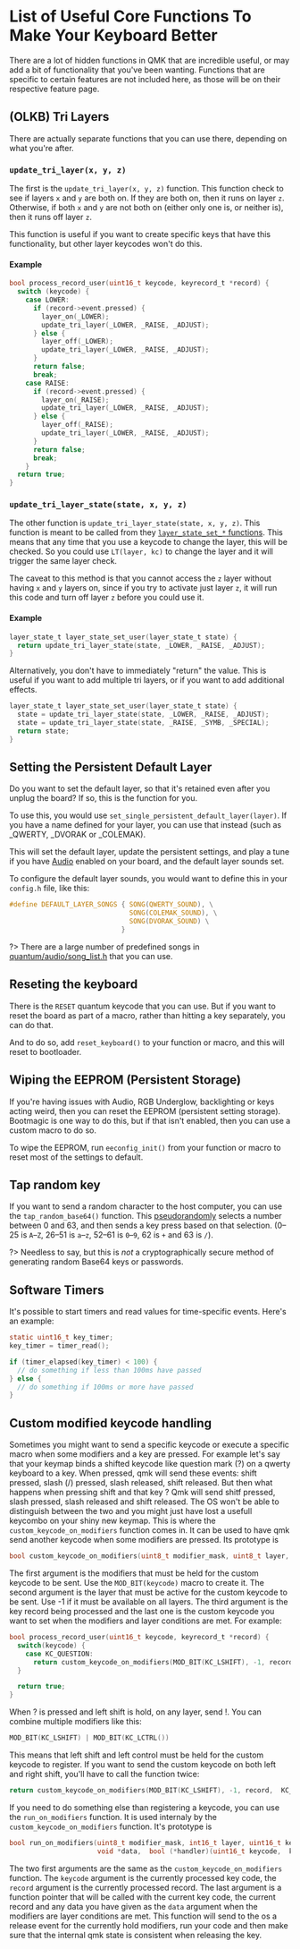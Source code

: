 # List of Useful Core Functions To Make Your Keyboard Better

There are a lot of hidden functions in QMK that are incredible useful, or may add a bit of functionality that you've been wanting.  Functions that are specific to certain features are not included here, as those will be on their respective feature page.

## (OLKB) Tri Layers

There are actually separate functions that you can use there, depending on what you're after.

### `update_tri_layer(x, y, z)`

The first is the `update_tri_layer(x, y, z)` function.   This function check to see if layers `x` and `y` are both on. If they are both on, then it runs on layer `z`.  Otherwise, if both `x` and `y` are not both on (either only one is, or neither is), then it runs off layer `z`.

This function is useful if you want to create specific keys that have this functionality, but other layer keycodes won't do this.

#### Example

```c
bool process_record_user(uint16_t keycode, keyrecord_t *record) {
  switch (keycode) {
    case LOWER:
      if (record->event.pressed) {
        layer_on(_LOWER);
        update_tri_layer(_LOWER, _RAISE, _ADJUST);
      } else {
        layer_off(_LOWER);
        update_tri_layer(_LOWER, _RAISE, _ADJUST);
      }
      return false;
      break;
    case RAISE:
      if (record->event.pressed) {
        layer_on(_RAISE);
        update_tri_layer(_LOWER, _RAISE, _ADJUST);
      } else {
        layer_off(_RAISE);
        update_tri_layer(_LOWER, _RAISE, _ADJUST);
      }
      return false;
      break;
    }
  return true;
}
```

### `update_tri_layer_state(state, x, y, z)`
The other function is `update_tri_layer_state(state, x, y, z)`.  This function is meant to be called from they [`layer_state_set_*` functions](custom_quantum_functions.md#layer-change-code).  This means that any time that you use a keycode to change the layer, this will be checked.  So you could use `LT(layer, kc)` to change the layer and it will trigger the same layer check.

The caveat to this method is that you cannot access the `z` layer without having `x` and `y` layers on, since if you try to activate just layer `z`, it will run this code and turn off layer `z` before you could use it.

#### Example

```c
layer_state_t layer_state_set_user(layer_state_t state) {
  return update_tri_layer_state(state, _LOWER, _RAISE, _ADJUST);
}
```

Alternatively, you don't have to immediately "return" the value.  This is useful if you want to add multiple tri layers, or if you want to add additional effects.

```c
layer_state_t layer_state_set_user(layer_state_t state) {
  state = update_tri_layer_state(state, _LOWER, _RAISE, _ADJUST);
  state = update_tri_layer_state(state, _RAISE, _SYMB, _SPECIAL);
  return state;
}
```

## Setting the Persistent Default Layer

Do you want to set the default layer, so that it's retained even after you unplug the board?  If so, this is the function for you.

To use this, you would use `set_single_persistent_default_layer(layer)`.  If you have a name defined for your layer, you can use that instead (such as _QWERTY, _DVORAK or _COLEMAK).

This will set the default layer, update the persistent settings, and play a tune if you have [Audio](feature_audio.md) enabled on your board, and the default layer sounds set.

To configure the default layer sounds, you would want to define this in your `config.h` file, like this:

```c
#define DEFAULT_LAYER_SONGS { SONG(QWERTY_SOUND), \
                              SONG(COLEMAK_SOUND), \
                              SONG(DVORAK_SOUND) \
                            }
```


?> There are a large number of predefined songs in [quantum/audio/song_list.h](https://github.com/qmk/qmk_firmware/blob/master/quantum/audio/song_list.h) that you can use.

## Reseting the keyboard

There is the `RESET` quantum keycode that you can use. But if you want to reset the board as part of a macro, rather than hitting a key separately, you can do that.

And to do so, add `reset_keyboard()` to your function or macro, and this will reset to bootloader.

## Wiping the EEPROM (Persistent Storage)

If you're having issues with Audio, RGB Underglow, backlighting or keys acting weird, then you can reset the EEPROM (persistent setting storage).  Bootmagic is one way to do this, but if that isn't enabled, then you can use a custom macro to do so.

To wipe the EEPROM, run `eeconfig_init()` from your function or macro to reset most of the settings to default.

## Tap random key

If you want to send a random character to the host computer, you can use the `tap_random_base64()` function. This [pseudorandomly](https://en.wikipedia.org/wiki/Pseudorandom_number_generator) selects a number between 0 and 63, and then sends a key press based on that selection. (0–25 is `A`–`Z`, 26–51 is `a`–`z`, 52–61 is `0`–`9`, 62 is `+` and 63 is `/`).  

?> Needless to say, but this is _not_ a cryptographically secure method of generating random Base64 keys or passwords.

## Software Timers

It's possible to start timers and read values for time-specific events. Here's an example:

```c
static uint16_t key_timer;
key_timer = timer_read();

if (timer_elapsed(key_timer) < 100) {
  // do something if less than 100ms have passed
} else {
  // do something if 100ms or more have passed
}
```
## Custom modified keycode handling

Sometimes you might want to send a specific keycode or execute a specific macro
when some modifiers and a key are pressed. For example let's say that your
keymap binds a shifted keycode like question mark (?) on a qwerty keyboard to a
key. When pressed, qmk will send these events: shift pressed, slash (/) pressed,
slash released, shift released. But then what happens when pressing shift and
that key ? Qmk will send shitf pressed, slash pressed, slash released and shift
released. The OS won't be able to distinguish between the two and you might just
have lost a usefull keycombo on your shiny new keymap. This is  where the
`custom_keycode_on_modifiers` function comes in. It can be used to have qmk send
another keycode when some modifiers are pressed. Its prototype is

```c
bool custom_keycode_on_modifiers(uint8_t modifier_mask, uint8_t layer, keyrecord_t *record, uint16_t custom_keycode)
```

The first argument is the modifiers that must be held for the custom keycode to
be sent. Use the `MOD_BIT(keycode)` macro to create it. The second argument is
the layer that must be active for the custom keycode to be sent. Use -1 if it
must be available on all layers. The third argument is the key record being
processed and the last one is the custom keycode you want to set when the
modifiers and layer conditions are met. For example:

```c
bool process_record_user(uint16_t keycode, keyrecord_t *record) {
  switch(keycode) {
    case KC_QUESTION:
      return custom_keycode_on_modifiers(MOD_BIT(KC_LSHIFT), -1, record,  KC_EXCLAIM);
  }

  return true;
}

```

When ? is pressed and left shift is hold, on any layer, send !. You can combine
multiple modifiers like this:

```c
MOD_BIT(KC_LSHIFT) | MOD_BIT(KC_LCTRL())
```

This means that left shift and left control must be held for the custom keycode
to register. If you want to send the custom keycode on both left and right
shift, you'll have to call the function twice:

```c
return custom_keycode_on_modifiers(MOD_BIT(KC_LSHIFT), -1, record,  KC_EXCLAIM) && custom_keycode_on_modifiers(MOD_BIT(KC_RSHIFT), -1, record,  KC_EXCLAIM);
```

If you need to do something else than registering a keycode, you can use the
`run_on_modifiers` function. It is used internaly by the
`custom_keycode_on_modifiers` function. It's prototype is

```c
bool run_on_modifiers(uint8_t modifier_mask, int16_t layer, uint16_t keycode,  keyrecord_t *record,
                      void *data,  bool (*handler)(uint16_t keycode,  keyrecord_t *record, void *data))
```

The two first arguments are the same as the `custom_keycode_on_modifiers`
function. The `keycode` argument is the currently processed key code, the
`record` argument is the currently processed record. The last argument is a
function pointer that will be called with the current key code, the current
record and any data you have given as the `data` argument when the modifiers are
layer conditions are met. This function will send to the os a release event for
the currently hold modifiers, run your code and then make sure that the internal qmk
state is consistent when releasing the key.
